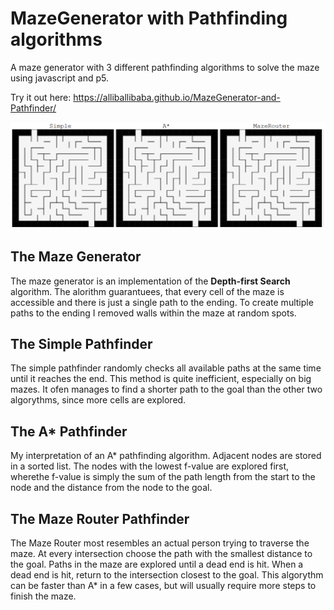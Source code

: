 # MazeGenerator with Pathfinding algorithms
A maze generator with 3 different pathfinding algorithms to solve the maze using javascript and p5.

Try it out here: https://alliballibaba.github.io/MazeGenerator-and-Pathfinder/

![](example.gif)

## The Maze Generator
The maze generator is an implementation of the **Depth-first Search** algorithm. The alorithm guarantuees, 
that every cell of the maze is accessible and there is just a single path to the ending. To create multiple
paths to the ending I removed walls within the maze at random spots.

## The Simple Pathfinder
The simple pathfinder randomly checks all available paths at the same time until it reaches the end. This method is 
quite inefficient, especially on big mazes. It ofen manages to find a shorter path to the goal than the other two
algorythms, since more cells are explored.

## The A* Pathfinder
My interpretation of an A* pathfinding algorithm. Adjacent nodes are stored in a sorted list. The nodes with the lowest 
f-value are explored first, wherethe f-value is simply the sum of the path length from the start to the node and the distance 
from the node to the goal.

## The Maze Router Pathfinder
The Maze Router most resembles an actual person trying to traverse the maze. At every intersection choose the path
with the smallest distance to the goal. Paths in the maze are explored until a dead end is hit. When a dead end is
hit, return to the intersection closest to the goal. This algorythm can be faster than A* in a few cases, but will
usually require more steps to finish the maze.



